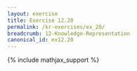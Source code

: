 ```yaml
---
layout: exercise
title: Exercise 12.20
permalink: /kr-exercises/ex_20/
breadcrumb: 12-Knowledge-Representation
canonical_id: ex12.20
---
```


{% include mathjax_support %}
